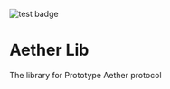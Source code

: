 ![test badge](https://github.com/Prototype-Aether/Aether-Lib/blob/main/.github/workflows/rust.yml/badge.svg)
# Aether Lib

The library for Prototype Aether protocol
